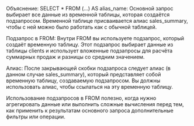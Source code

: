 Объяснение:
SELECT * FROM (...) AS alias_name: Основной запрос выбирает все данные из временной таблицы, которая создаётся подзапросом. Временной таблице присваивается алиас sales_summary, чтобы с ней можно было работать как с обычной таблицей.

Подзапрос в FROM: Внутри FROM вы используете подзапрос, который создаёт временную таблицу. Этот подзапрос выбирает данные из таблицы clients и использует вложенные подзапросы для расчёта суммарных продаж и разницы со средним значением.

Алиас: После закрывающей скобки подзапроса следует алиас (в данном случае sales_summary), который представляет собой временную таблицу, создаваемую подзапросом. Вы должны использовать алиас, чтобы ссылаться на эту временную таблицу.

Использование подзапросов в FROM полезно, когда нужно агрегировать данные или выполнить сложные вычисления перед тем, как применить к результатам основного запроса дополнительные фильтры или операции.